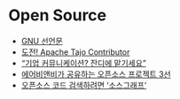 Open Source
===========
* [GNU 선언문](http://www.gnu.org/gnu/manifesto.html)
* [도전! Apache Tajo Contributor](http://teamblog.gruter.com/apache-tajo-contributor-starter/)
* [“기업 커뮤니케이션? 잔디에 맡기세요”](http://techholic.co.kr/archives/31881)
* [에어비앤비가 공유하는 오픈소스 프로젝트 3선](http://www.bloter.net/archives/226374)
* [오픈소스 코드 검색하려면 ‘소스그래프’](http://www.bloter.net/archives/226279)
